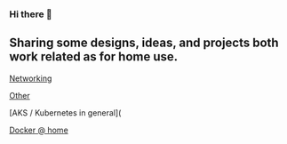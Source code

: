 ### Hi there 👋

## Sharing some designs, ideas, and projects both work related as for home use.


[Networking](https://github.com/verboompj/Networking/blob/master/README.md)

[Other](https://github.com/verboompj/Other/blob/master/README.md)

[AKS / Kubernetes in general](

[Docker @ home ](https://github.com/verboompj/Docker/blob/master/README.md)
